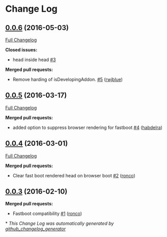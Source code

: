 # Change Log

## [0.0.6](https://github.com/ronco/ember-cli-head/tree/0.0.6) (2016-05-03)
[Full Changelog](https://github.com/ronco/ember-cli-head/compare/0.0.5...0.0.6)

**Closed issues:**

- head inside head [\#3](https://github.com/ronco/ember-cli-head/issues/3)

**Merged pull requests:**

- Remove harding of isDevelopingAddon. [\#5](https://github.com/ronco/ember-cli-head/pull/5) ([rwjblue](https://github.com/rwjblue))

## [0.0.5](https://github.com/ronco/ember-cli-head/tree/0.0.5) (2016-03-17)
[Full Changelog](https://github.com/ronco/ember-cli-head/compare/0.0.4...0.0.5)

**Merged pull requests:**

- added option to suppress browser rendering for fastboot [\#4](https://github.com/ronco/ember-cli-head/pull/4) ([habdelra](https://github.com/habdelra))

## [0.0.4](https://github.com/ronco/ember-cli-head/tree/0.0.4) (2016-03-01)
[Full Changelog](https://github.com/ronco/ember-cli-head/compare/0.0.3...0.0.4)

**Merged pull requests:**

- Clear fast boot rendered head on browser boot [\#2](https://github.com/ronco/ember-cli-head/pull/2) ([ronco](https://github.com/ronco))

## [0.0.3](https://github.com/ronco/ember-cli-head/tree/0.0.3) (2016-02-10)
**Merged pull requests:**

- Fastboot compatibility [\#1](https://github.com/ronco/ember-cli-head/pull/1) ([ronco](https://github.com/ronco))



\* *This Change Log was automatically generated by [github_changelog_generator](https://github.com/skywinder/Github-Changelog-Generator)*